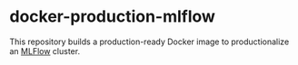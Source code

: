 # docker-production-mlflow

This repository builds a production-ready Docker image to productionalize an [MLFlow](https://mlflow.org/) cluster.
